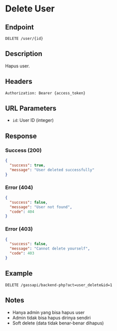 # Delete User

## Endpoint
`DELETE /user/{id}`

## Description
Hapus user.

## Headers
```
Authorization: Bearer {access_token}
```

## URL Parameters
- `id`: User ID (integer)

## Response
### Success (200)
```json
{
  "success": true,
  "message": "User deleted successfully"
}
```

### Error (404)
```json
{
  "success": false,
  "message": "User not found",
  "code": 404
}
```

### Error (403)
```json
{
  "success": false,
  "message": "Cannot delete yourself",
  "code": 403
}
```

## Example
```
DELETE /gassapi/backend-php?act=user_delete&id=1
```

## Notes
- Hanya admin yang bisa hapus user
- Admin tidak bisa hapus dirinya sendiri
- Soft delete (data tidak benar-benar dihapus)